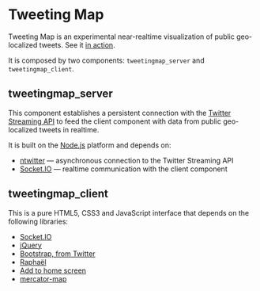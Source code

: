 # Tweeting Map

Tweeting Map is an experimental near-realtime visualization of public geo-localized tweets. See it [in action](http://tweetingmap.tomatique.com/).

It is composed by two components: <code>tweetingmap\_server</code> and <code>tweetingmap\_client</code>.


## tweetingmap_server

This component establishes a persistent connection with the [Twitter Streaming API](https://dev.twitter.com/docs/streaming-api) to feed the client component with data from public geo-localized tweets in realtime.

It is built on the [Node.js](http://nodejs.org/) platform and depends on:

- [ntwitter](https://github.com/AvianFlu/ntwitter) — asynchronous connection to the Twitter Streaming API
- [Socket.IO](http://socket.io/) — realtime communication with the client component


## tweetingmap_client

This is a pure HTML5, CSS3 and JavaScript interface that depends on the following libraries:

- [Socket.IO](http://socket.io/)
- [jQuery](http://jquery.com/)
- [Bootstrap, from Twitter](http://twitter.github.com/bootstrap/)
- [Raphaël](http://raphaeljs.com/)
- [Add to home screen](http://cubiq.org/add-to-home-screen)
- [mercator-map](https://github.com/nunobaldaia/mercatormap)

